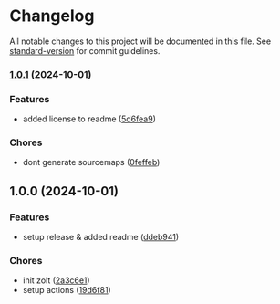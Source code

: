 # Changelog

All notable changes to this project will be documented in this file. See [standard-version](https://github.com/conventional-changelog/standard-version) for commit guidelines.

### [1.0.1](https://github.com/Alcadramin/zolt/compare/v1.0.0...v1.0.1) (2024-10-01)


### Features

* added license to readme ([5d6fea9](https://github.com/Alcadramin/zolt/commit/5d6fea9d25fd0c05c5bf93688ed1feccc19d536b))


### Chores

* dont generate sourcemaps ([0feffeb](https://github.com/Alcadramin/zolt/commit/0feffeb36708732224c12d254718001554759641))

## 1.0.0 (2024-10-01)


### Features

* setup release & added readme ([ddeb941](https://github.com/Alcadramin/zolt/commit/ddeb94174e1f50050f51d5e2f4499be7b160a2f3))


### Chores

* init zolt ([2a3c6e1](https://github.com/Alcadramin/zolt/commit/2a3c6e1f9414d711a134b9964b5046bd11d4dd2e))
* setup actions ([19d6f81](https://github.com/Alcadramin/zolt/commit/19d6f81a1dc5050b4a3f6aacd25cfff77de071f2))
